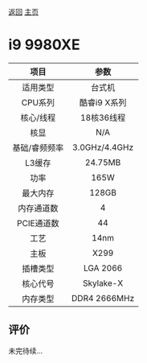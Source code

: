 [返回](../../../)  [主页](https://github.com/93Alliance/diy-pc/)
# i9 9980XE

| 项目 | 参数 |
| :------: | :------: |
|适用类型 | 台式机|
|CPU系列| 酷睿i9 X系列 |
|核心/线程| 18核36线程|
|核显| N/A |
|基础/睿频频率 |3.0GHz/4.4GHz|
| L3缓存| 24.75MB|
|功率| 165W |
|最大内存| 128GB |
|内存通道数| 4 |
|PCIE通道数| 44 |
|工艺|14nm |
|主板| X299  |
|插槽类型| LGA 2066 |
|核心代号|  Skylake-X |
|内存类型| DDR4 2666MHz |

## 评价

 未完待续...